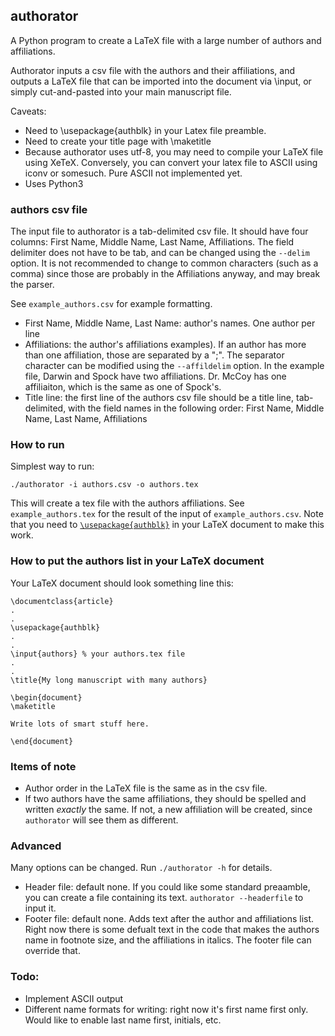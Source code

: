 ## authorator

A Python program to create a LaTeX file with a large number of authors
and  affiliations. 

Authorator inputs a csv file with the authors and their affiliations, and outputs a LaTeX file that can be imported
into the document via \input, or simply cut-and-pasted into your main manuscript file.

Caveats: 
* Need to \usepackage{authblk} in your Latex file preamble.
* Need to create your title page with \maketitle
* Because authorator uses utf-8, you may need to compile your LaTeX file using XeTeX. Conversely, you can convert your latex file to ASCII using iconv or somesuch. Pure ASCII not implemented yet.
* Uses Python3

### authors csv file

The input file to authorator is a tab-delimited csv file. It should have
four columns: First Name, Middle Name, Last Name, Affiliations.
The field delimiter does not have to be tab, and can be changed using the `--delim` option. It is not recommended to
change to common characters (such as a comma) since those are probably in the Affiliations anyway, and may break the
parser.

See `example_authors.csv` for example formatting.

* First Name, Middle Name, Last Name: author's names. One author per
  line
* Affiliations: the author's affiliations examples). If an author has more than one affiliation, those are 
  separated by a ";". The separator character can be modified using the `--affildelim` option.
  In the example file, Darwin and Spock have two affiliations. Dr. McCoy has one affiliaiton, which is the same as
one of Spock's.
* Title line: the first line of the authors csv file should be a title
  line, tab-delimited, with the field names in the following order:
First Name, Middle Name, Last Name, Affiliations



### How to run
Simplest way to run:

`./authorator -i authors.csv -o authors.tex`

This will create a tex file with the authors affiliations. See `example_authors.tex` for the result of the input of
`example_authors.csv`. Note that you need to [`\usepackage{authblk}`](https://www.ctan.org/pkg/authblk) in your LaTeX
document to make this work.

### How to put the authors list in your LaTeX document

Your LaTeX document should look something line this:
```
\documentclass{article}
.
.
\usepackage{authblk}
.
.
\input{authors} % your authors.tex file
.
.
\title{My long manuscript with many authors}

\begin{document}
\maketitle

Write lots of smart stuff here.

\end{document}

```

### Items of note

* Author order in the LaTeX file is the same as in the csv file.
* If two authors have the same affiliations, they should be spelled and written *exactly* the same. If not, a new
  affiliation will be created, since `authorator` will see them as different.

### Advanced
Many options can be changed. Run `./authorator -h` for details.

* Header file: default none. If you could like some standard preaamble, you can create a file containing its text.
  `authorator --headerfile` to input it.
* Footer file: default none. Adds text after the author and affiliations
  list. Right now there is some defualt text in the code that makes the
authors name in footnote size, and the affiliations in italics. The
footer file can override that.

### Todo:
 * Implement ASCII output
 * Different name formats for writing: right now it's first name first
   only. Would like to enable last name first, initials, etc.
 
